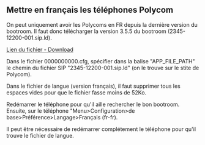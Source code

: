 ## Mettre en français les téléphones Polycom 
On peut uniquement avoir les Polycoms en FR depuis la dernière version du bootroom. Il faut donc télécharger la version 3.5.5 du bootroom (2345-12200-001.sip.ld). 

[Lien du fichier - Download](http://support.ubixtechnologies.net/firmware/Polycom/)

Dans le fichier 0000000000.cfg, spécifier dans la balise "APP_FILE_PATH" le chemin du fichier SIP "2345-12200-001.sip.ld" (on le trouve sur le stite de Polycom).

Dans le fichier de langue (version français), il faut supprimer tous les espaces vides pour que le fichier fasse moins de 52Ko. 

Redémarrer le téléphone pour qu'il aille rechercher le bon bootroom. Ensuite, sur le téléphone "Menu>Configuration>de base>Préférence>Langage>Français (fr-fr).

Il peut être nécessaire de redémarrer complétement le téléphone pour qu'il trouve le fichier de langue. 

